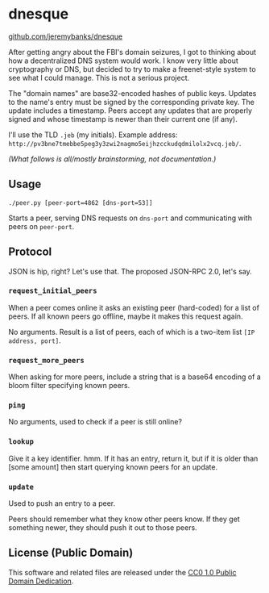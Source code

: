 dnesque
=======

[github.com/jeremybanks/dnesque](https://github.com/jeremybanks/dnesque)

After getting angry about the FBI's domain seizures, I got to thinking
about how a decentralized DNS system would work. I know very little
about cryptography or DNS, but decided to try to make a freenet-style
system to see what I could manage. This is not a serious project.

The "domain names" are base32-encoded hashes of public keys. Updates to
the name's entry must be signed by the corresponding private key. The
update includes a timestamp. Peers accept any updates that are properly
signed and whose timestamp is newer than their current one (if any).

I'll use the TLD `.jeb` (my initials). Example address:
`http://pv3bne7tmebbe5peg3y3zwi2nagmo5eijhzcckudqdmilolx2vcq.jeb/`.

*(What follows is all/mostly brainstorming, not documentation.)*

Usage
-----

    ./peer.py [peer-port=4862 [dns-port=53]]

Starts a peer, serving DNS requests on `dns-port` and communicating with
peers on `peer-port`.

Protocol
--------

JSON is hip, right? Let's use that. The proposed JSON-RPC 2.0, let's say.

### `request_initial_peers`

When a peer comes online it asks an existing peer (hard-coded) for a list
of peers. If all known peers go offline, maybe it makes this request again.

No arguments. Result is a list of peers, each of which is a two-item list
`[IP address, port]`.

### `request_more_peers`

When asking for more peers, include a string that is a base64 encoding
of a bloom filter specifying known peers.

### `ping`

No arguments, used to check if a peer is still online?

### `lookup`

Give it a key identifier. hmm. If it has an entry, return it, but if it
is older than [some amount] then start querying known peers for an
update.

### `update`

Used to push an entry to a peer.



Peers should remember what they know other peers know. If they get
something newer, they should push it out to those peers.

License (Public Domain)
-----------------------

This software and related files are released under the
[CC0 1.0 Public Domain Dedication](http://creativecommons.org/publicdomain/zero/1.0/).

